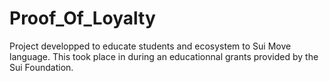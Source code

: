 ﻿# Proof_Of_Loyalty

Project developped to educate students and ecosystem to Sui Move language. This took place in during an educationnal grants provided by the Sui Foundation.
